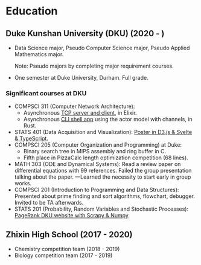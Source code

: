 # Education

## Duke Kunshan University (DKU) (2020 - )

- Data Science major, Pseudo Computer Science major,
    Pseudo Applied Mathematics major.

    Note: Pseudo majors by completing major requirement courses.
- One semester at Duke University, Durham. Full grade.

### Significant courses at DKU

- COMPSCI 311 (Computer Network Architecture):
    - Asynchronous [TCP server and client][CS311], in Elixir.
    - Asynchronous [CLI shell app][UDPRIP] using the actor model with channels,
        in Rust.
- STATS 401 (Data Acquisition and Visualization):
    [Poster in D3.js & Svelte & TypeScript][STATS401_final_proj].
- COMPSCI 205 (Computer Organization and Programming) at Duke:
    - Binary search tree in MIPS assembly and ring buffer in C.
    - Fifth place in PizzaCalc length optimization competition (68 lines).
- MATH 303 (ODE and Dynamical Systems):
    Read a review paper on differential equations with 99 references.
    Failed the group presentation talking about the paper.
    —Learned the necessity to start early in group works.
- COMPSCI 201 (Introduction to Programming and Data Structures):
    Presented about prime finding and sort algorithms, flowchart, debugger.
    Invited to be TA afterwards.
- STATS 201 (Probability, Random Variables and Stochastic Processes):
    [PageRank DKU website with Scrapy & Numpy][STATS210_final_proj].

## Zhixin High School (2017 - 2020)

- Chemistry competition team (2018 - 2019)
- Biology competition team (2017 - 2019)

[CS311]: https://github.com/SichangHe/CS311
[STATS210_final_proj]: https://github.com/SichangHe/STATS210_final_project
[STATS401_final_proj]: https://github.com/SichangHe/STATS401_final_project
[UDPRIP]: https://github.com/SichangHe/CS311/tree/main/udprip
